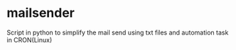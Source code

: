 # mailsender
Script in python to simplify the mail send using txt files and automation task in CRON(Linux)
